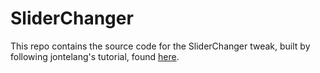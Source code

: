 # SliderChanger

This repo contains the source code for the SliderChanger tweak, built by following jontelang's tutorial, found [here](http://jontelang.com/guide/chapter3/the-project.html).
